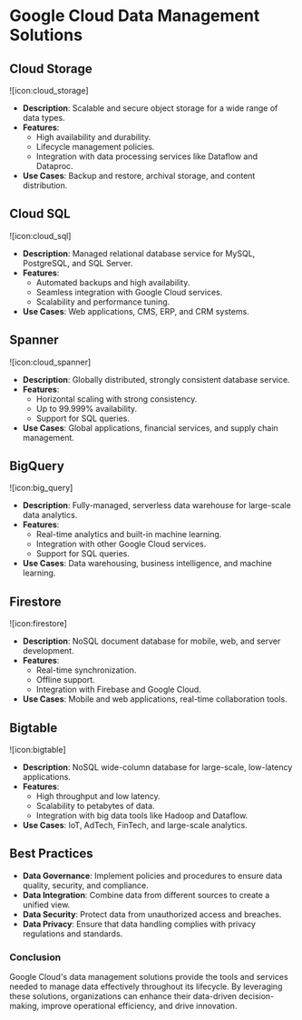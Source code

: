 # Google Cloud Data Management Solutions

## **Cloud Storage**

![icon:cloud_storage]

- **Description**: Scalable and secure object storage for a wide range of data types.
- **Features**:
  - High availability and durability.
  - Lifecycle management policies.
  - Integration with data processing services like Dataflow and Dataproc.
- **Use Cases**: Backup and restore, archival storage, and content distribution.

## **Cloud SQL**

![icon:cloud_sql]

- **Description**: Managed relational database service for MySQL, PostgreSQL, and SQL Server.
- **Features**:
  - Automated backups and high availability.
  - Seamless integration with Google Cloud services.
  - Scalability and performance tuning.
- **Use Cases**: Web applications, CMS, ERP, and CRM systems.

## **Spanner**

![icon:cloud_spanner]

- **Description**: Globally distributed, strongly consistent database service.
- **Features**:
  - Horizontal scaling with strong consistency.
  - Up to 99.999% availability.
  - Support for SQL queries.
- **Use Cases**: Global applications, financial services, and supply chain management.

## **BigQuery**

![icon:big_query]

- **Description**: Fully-managed, serverless data warehouse for large-scale data analytics.
- **Features**:
  - Real-time analytics and built-in machine learning.
  - Integration with other Google Cloud services.
  - Support for SQL queries.
- **Use Cases**: Data warehousing, business intelligence, and machine learning.

## **Firestore**

![icon:firestore]

- **Description**: NoSQL document database for mobile, web, and server development.
- **Features**:
  - Real-time synchronization.
  - Offline support.
  - Integration with Firebase and Google Cloud.
- **Use Cases**: Mobile and web applications, real-time collaboration tools.

## **Bigtable**

![icon:bigtable]

- **Description**: NoSQL wide-column database for large-scale, low-latency applications.
- **Features**:
  - High throughput and low latency.
  - Scalability to petabytes of data.
  - Integration with big data tools like Hadoop and Dataflow.
- **Use Cases**: IoT, AdTech, FinTech, and large-scale analytics.

## **Best Practices**

- **Data Governance**: Implement policies and procedures to ensure data quality, security, and compliance.
- **Data Integration**: Combine data from different sources to create a unified view.
- **Data Security**: Protect data from unauthorized access and breaches.
- **Data Privacy**: Ensure that data handling complies with privacy regulations and standards.

### **Conclusion**

Google Cloud's data management solutions provide the tools and services needed to manage data effectively throughout its lifecycle. By leveraging these solutions, organizations can enhance their data-driven decision-making, improve operational efficiency, and drive innovation.
